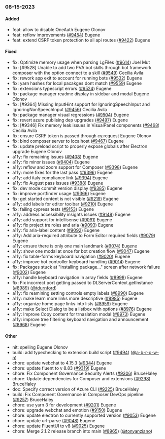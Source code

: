 ### 08-15-2023

#### Added

- feat: allow to disable OneAuth Eugene Olonov
- feat: reflow improvements ([#9454](https://github.com/microsoft/BotFramework-Composer/pull/9454)) Eugene
- feat: extend CSRF token protection to all api routes ([#9422](https://github.com/microsoft/BotFramework-Composer/pull/9422)) Eugene

#### Fixed

- fix: Optimize memory usage when parsing LgFiles ([#9614](https://github.com/microsoft/BotFramework-Composer/pull/9614)) Joel Mut
- fix: [#9528] Unable to add two PVA bot skills through bot framework composer with the option connect to a skill ([#9549](https://github.com/microsoft/BotFramework-Composer/pull/9549)) Cecilia Avila
- fix: rework app exit to account for running bots ([#9532](https://github.com/microsoft/BotFramework-Composer/pull/9532)) Eugene
- fix: yarn hashes for local pacakges dont match ([#9559](https://github.com/microsoft/BotFramework-Composer/pull/9559)) Eugene
- fix: extensions typescript errors ([#9524](https://github.com/microsoft/BotFramework-Composer/pull/9524)) Eugene
- fix: package manager readme display in sidebar and modal Eugene Olonov
- fix: [#9364] Missing InputHint support for IgnoringSpeechInput and IgnoringNonSpeechInput ([#9456](https://github.com/microsoft/BotFramework-Composer/pull/9456)) Cecilia Avila
- fix: package manager visual regressions ([#9504](https://github.com/microsoft/BotFramework-Composer/pull/9504)) Eugene
- fix: revert azure publising dep upgrades ([#9497](https://github.com/microsoft/BotFramework-Composer/pull/9497)) Eugene
- fix: [#9346] Fix memory leak issues in VisualPanel components ([#9468](https://github.com/microsoft/BotFramework-Composer/pull/9468)) Cecilia Avila
- fix: ensure CSRF token is passed through cy.request Eugene Olonov
- fix: bind composer server to localhost ([#9467](https://github.com/microsoft/BotFramework-Composer/pull/9467)) Eugene
- fix: update preload script to properly expose globals after Electron upgrade Eugene Olonov
- a11y: fix remaining issues ([#9408](https://github.com/microsoft/BotFramework-Composer/pull/9408)) Eugene
- a11y: fix minor issues ([#9404](https://github.com/microsoft/BotFramework-Composer/pull/9404)) Eugene
- a11y: reflow and zoom support for Composer ([#9398](https://github.com/microsoft/BotFramework-Composer/pull/9398)) Eugene
- a11y: more fixes for the last pass ([#9396](https://github.com/microsoft/BotFramework-Composer/pull/9396)) Eugene
- a11y: add italy compliance link ([#9394](https://github.com/microsoft/BotFramework-Composer/pull/9394)) Eugene
- a11y: fix August pass issues ([#9388](https://github.com/microsoft/BotFramework-Composer/pull/9388)) Eugene
- fix: dev mode commit version display ([#9385](https://github.com/microsoft/BotFramework-Composer/pull/9385)) Eugene
- fix: improve portfinder usage ([#9366](https://github.com/microsoft/BotFramework-Composer/pull/9366)) Eugene
- fix: get started content is not visible ([#9219](https://github.com/microsoft/BotFramework-Composer/pull/9219)) Eugene
- a11y: add labels for editor toolbar ([#9210](https://github.com/microsoft/BotFramework-Composer/pull/9210)) Eugene
- fix: failing cypress tests ([#9153](https://github.com/microsoft/BotFramework-Composer/pull/9153)) Eugene
- a11y: address accessibility insights issues ([#9148](https://github.com/microsoft/BotFramework-Composer/pull/9148)) Eugene
- a11y: add support for intellisense ([#9091](https://github.com/microsoft/BotFramework-Composer/pull/9091)) Eugene
- a11y: fix project tre roles and aria ([#9093](https://github.com/microsoft/BotFramework-Composer/pull/9093)) Eugene
- a11y: fix aria-label content ([#9092](https://github.com/microsoft/BotFramework-Composer/pull/9092)) Eugene
- a11y: Add aria-required attribute to Form Editor required fields ([#9079](https://github.com/microsoft/BotFramework-Composer/pull/9079)) Eugene
- a11y: ensure there is only one main landmark ([#9074](https://github.com/microsoft/BotFramework-Composer/pull/9074)) Eugene
- a11y: show one modal at once for bot creation flow ([#9047](https://github.com/microsoft/BotFramework-Composer/pull/9047)) Eugene
- a11y: fix table-forms keyboard navigation ([#9020](https://github.com/microsoft/BotFramework-Composer/pull/9020)) Eugene
- a11y: improve bot controller keyboard handling ([#9014](https://github.com/microsoft/BotFramework-Composer/pull/9014)) Eugene
- fix: Packages stuck at "Installing package..." screen after network failure ([#9002](https://github.com/microsoft/BotFramework-Composer/pull/9002)) Eugene
- a11y: handle keyboard navigation in array fields ([#8998](https://github.com/microsoft/BotFramework-Composer/pull/8998)) Eugene
- fix: Fix incorrect port getting passed to DLServerContext.getInstance ([#8989](https://github.com/microsoft/BotFramework-Composer/pull/8989)) ([@tdurnford](https://github.com/tdurnford))
- a11y: fix reamining setting controls empty labels ([#8990](https://github.com/microsoft/BotFramework-Composer/pull/8990)) Eugene
- a11y: make learn more links more descriptive ([#8985](https://github.com/microsoft/BotFramework-Composer/pull/8985)) Eugene
- a11y: organize home page links into lists ([#8959](https://github.com/microsoft/BotFramework-Composer/pull/8959)) Eugene
- a11y: make Select Dialog to be a listbox with options ([#8976](https://github.com/microsoft/BotFramework-Composer/pull/8976)) Eugene
- a11y: Improve Copy content for trnaslation modal ([#8973](https://github.com/microsoft/BotFramework-Composer/pull/8973)) Eugene
- a11y: improve tree filtering keyboard navigation and announcement ([#8968](https://github.com/microsoft/BotFramework-Composer/pull/8968)) Eugene

#### Other

- nit: spelling Eugene Olonov
- build: add typechecking to extension build script ([#9494](https://github.com/microsoft/BotFramework-Composer/pull/9494)) ([@a-b-r-o-w-n](https://github.com/a-b-r-o-w-n))
- chore: update webchat to 4.15.3 ([#9344](https://github.com/microsoft/BotFramework-Composer/pull/9344)) Eugene
- chore: update fluent to v 8.83 ([#9319](https://github.com/microsoft/BotFramework-Composer/pull/9319)) Eugene
- chore: Fix Component Governance Security Alerts ([#9306](https://github.com/microsoft/BotFramework-Composer/pull/9306)) BruceHaley
- chore: Update dependencies for Composer and extensions ([#9298](https://github.com/microsoft/BotFramework-Composer/pull/9298)) BruceHaley
- doc: Specify correct version of Azure CLI ([#9225](https://github.com/microsoft/BotFramework-Composer/pull/9225)) BruceHaley
- build: Fix Component Governance in Composer DevOps pipeline ([#9257](https://github.com/microsoft/BotFramework-Composer/pull/9257)) BruceHaley
- chore: use yarn 3 for development ([#9201](https://github.com/microsoft/BotFramework-Composer/pull/9201)) Eugene
- chore: upgrade webchat and emotion ([#9150](https://github.com/microsoft/BotFramework-Composer/pull/9150)) Eugene
- chore: update electron to currently supported version ([#9053](https://github.com/microsoft/BotFramework-Composer/pull/9053)) Eugene
- chore: update url-parse ([#9048](https://github.com/microsoft/BotFramework-Composer/pull/9048)) Eugene
- chore: update FluentUI to v8 ([#9025](https://github.com/microsoft/BotFramework-Composer/pull/9025)) Eugene
- chore: Merge 2.1.2 release branch into main ([#8965](https://github.com/microsoft/BotFramework-Composer/pull/8965)) ([@tonyanziano](https://github.com/tonyanziano))
